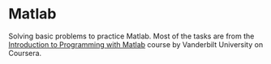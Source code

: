 # Matlab
 
Solving basic problems to practice Matlab. Most of the tasks are from the [Introduction to Programming with Matlab](https://www.coursera.org/learn/matlab) course by Vanderbilt University on Coursera.
